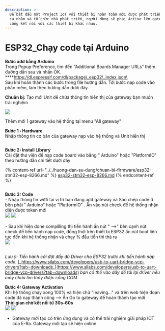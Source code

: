 ```yaml
---
description: >-
  Để bắt đầu một Project IoT với thiết bị hoàn toàn mới được phát triển bởi các
  cá nhân và tổ chức nhà phát triển, người dùng sẽ phải Active lên gateway làm
  cổng kết nối với các thiết bị khác nhau.
---
```


# ESP32\_Chạy code tại Arduino

**Bước add bằng Arduino** \
Trong Popup Preference, tìm đến “Additional Boards Manager URLs” thêm đường dẫn sau và nhấn OK. \
****https://dl.espressif.com/dl/package\_esp32\_index.json\
\
Sau khi hoàn thành các bước trong file hướng dẫn. Tới bước nạp code vào phần mềm, làm theo hướng dẫn dưới đây.

**Chuẩn bị:**  Tạo mới Unit để chứa thông tin hiển thị của gateway bạn muốn trải nghiệm

![](<../../.gitbook/assets/image (2) (2).png>)

Thêm mới 1 gateway vào hệ thống tại menu "All gateway"

**Bước 1 : Hardware**\
&#x20;Nhập thông tin cơ bản của gateway nạp vào hệ thống và Unit hiển thị

<figure><img src="../../.gitbook/assets/image (10).png" alt=""><figcaption></figcaption></figure>

**Bước 2: Install Library**\
Cài đặt thư viện để nạp code board vào bằng " Arduino" hoặc "PlatformIO" theo hướng dẫn chi tiết dưới đây

{% content-ref url="../../huong-dan-su-dung/chuan-bi-firmware/esp32-stm32-esp-8266.md" %}
[esp32-stm32-esp-8266.md](../../huong-dan-su-dung/chuan-bi-firmware/esp32-stm32-esp-8266.md)
{% endcontent-ref %}

<figure><img src="../../.gitbook/assets/image (13).png" alt=""><figcaption></figcaption></figure>

**Bước 3: Code**\
\-  Nhập thông tin wiffi tại vị trí bạn đang add gateway và Sao chép code ở bên phải  " Arduino" hoặc "PlatformIO" . Ấn vào nút check để hệ thống nhận diện được token mới\
![](<../../.gitbook/assets/image (8) (1).png>)     ![](<../../.gitbook/assets/image (3) (2).png>)\
\
\- Sau khi hiện done compilling thì tiến hành ấn nút " -->" bên cạnh nút check để tiến hành nạp code, đồng thời trên thiết bị ESP32 ấn nút boot liên tục đến khi hệ thống nhận và chạy % đầu tiền thì thả ra\
![](<../../.gitbook/assets/image (7) (1) (1).png>)      <img src="../../.gitbook/assets/image (8) (1) (1).png" alt="" data-size="original"> -&#x20;

<figure><img src="../../.gitbook/assets/image (6) (1) (1).png" alt=""><figcaption></figcaption></figure>

_Lưu ý: Tiến hành cài đặt đầy đủ Driver cho ESP32 trước khi tiến hành nạp code._ [_https://www.silabs.com/developers/usb-to-uart-bridge-vcp-drivers?tab=downloads_](https://www.silabs.com/developers/usb-to-uart-bridge-vcp-drivers?tab=downloads) _bạn có thể vào đây để tải lại driver nếu máy chưa tìm thấy được cổng COM._

**Bước 4: Gateway Activation**\
Khi hệ thống chạy xong 100% và hiện chữ "leaving..." và trên web hiện đoạn code đã nạp thành công --> Ấn Go to gateway để hoàn thành tạo mới\
**Thời gian chờ kết nối từ 30s-60s**\
![](<../../.gitbook/assets/image (2) (2) (2).png>)     ![](<../../.gitbook/assets/image (11) (1).png>)

*   Gateway mới tạo có trên ứng dụng và có thể trải nghiệm giải pháp IOT của E-Ra. Gateway mới tạo sẽ hiện online\
    &#x20;

    <figure><img src="../../.gitbook/assets/image (9) (1) (1).png" alt=""><figcaption></figcaption></figure>
